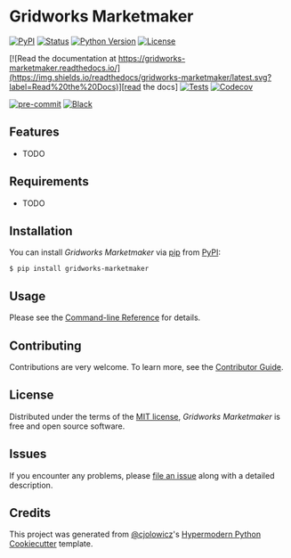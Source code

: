 # Gridworks Marketmaker

[![PyPI](https://img.shields.io/pypi/v/gridworks-marketmaker.svg)][pypi_]
[![Status](https://img.shields.io/pypi/status/gridworks-marketmaker.svg)][status]
[![Python Version](https://img.shields.io/pypi/pyversions/gridworks-marketmaker)][python version]
[![License](https://img.shields.io/pypi/l/gridworks-marketmaker)][license]

[![Read the documentation at https://gridworks-marketmaker.readthedocs.io/](https://img.shields.io/readthedocs/gridworks-marketmaker/latest.svg?label=Read%20the%20Docs)][read the docs]
[![Tests](https://github.com/thegridelectric/gridworks-marketmaker/workflows/Tests/badge.svg)][tests]
[![Codecov](https://codecov.io/gh/thegridelectric/gridworks-marketmaker/branch/main/graph/badge.svg)][codecov]

[![pre-commit](https://img.shields.io/badge/pre--commit-enabled-brightgreen?logo=pre-commit&logoColor=white)][pre-commit]
[![Black](https://img.shields.io/badge/code%20style-black-000000.svg)][black]

[pypi_]: https://pypi.org/project/gridworks-marketmaker/
[status]: https://pypi.org/project/gridworks-marketmaker/
[python version]: https://pypi.org/project/gridworks-marketmaker
[read the docs]: https://gridworks-marketmaker.readthedocs.io/
[tests]: https://github.com/thegridelectric/gridworks-marketmaker/actions?workflow=Tests
[codecov]: https://app.codecov.io/gh/thegridelectric/gridworks-marketmaker
[pre-commit]: https://github.com/pre-commit/pre-commit
[black]: https://github.com/psf/black

## Features

- TODO

## Requirements

- TODO

## Installation

You can install _Gridworks Marketmaker_ via [pip] from [PyPI]:

```console
$ pip install gridworks-marketmaker
```

## Usage

Please see the [Command-line Reference] for details.

## Contributing

Contributions are very welcome.
To learn more, see the [Contributor Guide].

## License

Distributed under the terms of the [MIT license][license],
_Gridworks Marketmaker_ is free and open source software.

## Issues

If you encounter any problems,
please [file an issue] along with a detailed description.

## Credits

This project was generated from [@cjolowicz]'s [Hypermodern Python Cookiecutter] template.

[@cjolowicz]: https://github.com/cjolowicz
[pypi]: https://pypi.org/
[hypermodern python cookiecutter]: https://github.com/cjolowicz/cookiecutter-hypermodern-python
[file an issue]: https://github.com/thegridelectric/gridworks-marketmaker/issues
[pip]: https://pip.pypa.io/

<!-- github-only -->

[license]: https://github.com/thegridelectric/gridworks-marketmaker/blob/main/LICENSE
[contributor guide]: https://github.com/thegridelectric/gridworks-marketmaker/blob/main/CONTRIBUTING.md
[command-line reference]: https://gridworks-marketmaker.readthedocs.io/en/latest/usage.html
